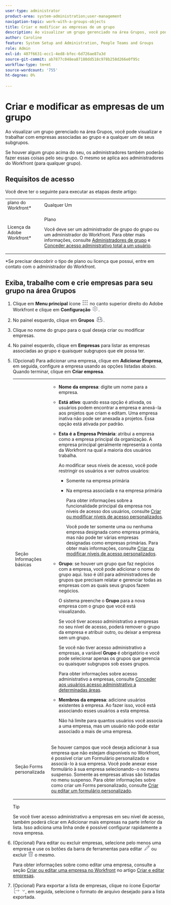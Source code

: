 ```yaml
---
user-type: administrator
product-area: system-administration;user-management
navigation-topic: work-with-a-groups-objects
title: Criar e modificar as empresas de um grupo
description: Ao visualizar um grupo gerenciado na área Grupos, você pode visualizar e trabalhar com empresas associadas ao grupo e a qualquer um de seus subgrupos.
author: Caroline
feature: System Setup and Administration, People Teams and Groups
role: Admin
exl-id: 407f6631-ecc1-4ed8-bfec-6d726ae87a3d
source-git-commit: ab7877c048ea87180dd518c978b258d266e0f95c
workflow-type: tm+mt
source-wordcount: '755'
ht-degree: 0%

---
```


# Criar e modificar as empresas de um grupo

Ao visualizar um grupo gerenciado na área Grupos, você pode visualizar e trabalhar com empresas associadas ao grupo e a qualquer um de seus subgrupos.

Se houver algum grupo acima do seu, os administradores também poderão fazer essas coisas pelo seu grupo. O mesmo se aplica aos administradores do Workfront (para qualquer grupo).

## Requisitos de acesso

Você deve ter o seguinte para executar as etapas deste artigo:

<table style="table-layout:auto"> 
 <col> 
 <col> 
 <tbody> 
  <tr> 
   <td role="rowheader">plano do Workfront*</td> 
   <td>Qualquer Um</td> 
  </tr> 
  <tr> 
   <td role="rowheader">Licença da Adobe Workfront*</td> 
   <td> <p>Plano </p> <p>Você deve ser um administrador de grupo do grupo ou um administrador do Workfront. Para obter mais informações, consulte <a href="../../../administration-and-setup/manage-groups/group-roles/group-administrators.md" class="MCXref xref" data-mc-variable-override="">Administradores de grupo</a> e <a href="../../../administration-and-setup/add-users/configure-and-grant-access/grant-a-user-full-administrative-access.md" class="MCXref xref" data-mc-variable-override="">Conceder acesso administrativo total a um usuário</a>.</p> </td> 
  </tr> 
 </tbody> 
</table>

&#42;Se precisar descobrir o tipo de plano ou licença que possui, entre em contato com o administrador do Workfront.

## Exiba, trabalhe com e crie empresas para seu grupo na área Grupos

1. Clique em **Menu principal** ícone ![](assets/main-menu-icon.png) no canto superior direito do Adobe Workfront e clique em **Configuração** ![](assets/gear-icon-settings.png).

1. No painel esquerdo, clique em **Grupos** ![](assets/groups-icon.png).

1. Clique no nome do grupo para o qual deseja criar ou modificar empresas.
1. No painel esquerdo, clique em **Empresas** para listar as empresas associadas ao grupo e quaisquer subgrupos que ele possa ter.
1. (Opcional) Para adicionar uma empresa, clique em **Adicionar Empresa**, em seguida, configure a empresa usando as opções listadas abaixo. Quando terminar, clique em **Criar empresa**.

   <table style="table-layout:auto"> 
    <col> 
    <col> 
    <tbody> 
     <tr> 
      <td role="rowheader">Seção Informações básicas</td> 
      <td> 
       <ul> 
        <li> <p><b>Nome da empresa</b>: digite um nome para a empresa.</p> </li> 
        <li> <p><b>Está ativo</b>: quando essa opção é ativada, os usuários podem encontrar a empresa e anexá-la aos projetos que criam e editam. Uma empresa inativa não pode ser anexada a projetos. Essa opção está ativada por padrão.</p> </li> 
        <li> <p><b>Esta é a Empresa Primária</b>: atribui a empresa como a empresa principal da organização. A empresa principal geralmente representa a conta da Workfront na qual a maioria dos usuários trabalha.</p> <p>Ao modificar seus níveis de acesso, você pode restringir os usuários a ver outros usuários:</p> 
         <ul> 
          <li>Somente na empresa primária</li> 
          <li> <p>Na empresa associada e na empresa primária</p> <p>Para obter informações sobre a funcionalidade principal da empresa nos níveis de acesso dos usuários, consulte <a href="../../../administration-and-setup/add-users/configure-and-grant-access/create-modify-access-levels.md" class="MCXref xref" data-mc-variable-override="">Criar ou modificar níveis de acesso personalizados</a>.</p> <p>Você pode ter somente uma ou nenhuma empresa designada como empresa primária, mas não pode ter várias empresas designadas como empresas primárias. Para obter mais informações, consulte <a href="../../../administration-and-setup/add-users/configure-and-grant-access/create-modify-access-levels.md" class="MCXref xref" data-mc-variable-override="">Criar ou modificar níveis de acesso personalizados</a>.</p> </li> 
         </ul> </li> 
        <li> <p><b>Grupo</b>: se houver um grupo que faz negócios com a empresa, você pode adicionar o nome do grupo aqui. Isso é útil para administradores de grupos que precisam relatar e gerenciar todas as empresas com as quais seus grupos fazem negócios.</p> <p data-mc-conditions="SnippetConditions-wf-groups.groups">O sistema preenche o <strong>Grupo</strong> para a nova empresa com o grupo que você está visualizando.</p> <p data-mc-conditions="SnippetConditions-wf-groups.groups">Se você tiver acesso administrativo a empresas no seu nível de acesso, poderá remover o grupo da empresa e atribuir outro, ou deixar a empresa sem um grupo.</p> <p data-mc-conditions="SnippetConditions-wf-groups.groups">Se você não tiver acesso administrativo a empresas, a variável <strong>Grupo</strong> é obrigatório e você pode selecionar apenas os grupos que gerencia ou quaisquer subgrupos sob esses grupos.</p> <p data-mc-conditions="SnippetConditions-wf-groups.groups">Para obter informações sobre acesso administrativo a empresas, consulte <a href="../../../administration-and-setup/add-users/configure-and-grant-access/grant-users-admin-access-certain-areas.md" class="MCXref xref" data-mc-variable-override="">Conceder aos usuários acesso administrativo a determinadas áreas</a>.</p> </li> 
        <li> <p><b>Membros da empresa</b>: adicione usuários existentes à empresa. Ao fazer isso, você está associando esses usuários a esta empresa.</p> <p>Não há limite para quantos usuários você associa a uma empresa, mas um usuário não pode estar associado a mais de uma empresa.</p> </li> 
       </ul> </td> 
     </tr>
     <tr> 
      <td role="rowheader">Seção Forms personalizada</td> 
      <td> <p>Se houver campos que você deseja adicionar à sua empresa que não estejam disponíveis no Workfront, é possível criar um Formulário personalizado e associá-lo à sua empresa. Você pode anexar esse formulário à sua empresa selecionando-o no menu suspenso. Somente as empresas ativas são listadas no menu suspenso. Para obter informações sobre como criar um Forms personalizado, consulte <a href="../../../administration-and-setup/customize-workfront/create-manage-custom-forms/create-or-edit-a-custom-form.md" class="MCXref xref" data-mc-variable-override="">Criar ou editar um formulário personalizado</a>. </p> </td> 
     </tr> 
    </tbody> 
   </table>

   >[!TIP]
   >
   >Se você tiver acesso administrativo a empresas em seu nível de acesso, também poderá clicar em Adicionar mais empresas na parte inferior da lista. Isso adiciona uma linha onde é possível configurar rapidamente a nova empresa.

1. (Opcional) Para editar ou excluir empresas, selecione pelo menos uma empresa e use os botões da barra de ferramentas para editar ![](assets/edit-icon.png) ou excluir ![](assets/delete.png) o mesmo.

   Para obter informações sobre como editar uma empresa, consulte a seção [Criar ou editar uma empresa no Workfront](../../../administration-and-setup/set-up-workfront/organizational-setup/create-and-edit-companies.md#adding-a-company-to-workfront) no artigo [Criar e editar empresas](../../../administration-and-setup/set-up-workfront/organizational-setup/create-and-edit-companies.md).

1. (Opcional) Para exportar a lista de empresas, clique no ícone Exportar ![](assets/export.png), em seguida, selecione o formato de arquivo desejado para a lista exportada.
